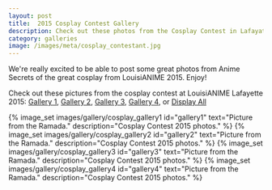 ```yaml
---
layout: post
title:  2015 Cosplay Contest Gallery
description: Check out these photos from the Cosplay Contest in Lafayate 2015!
category: galleries
image: /images/meta/cosplay_contestant.jpg
---
```

<section class="portfolio">
	<div class="row">
		<div class="col-md-12">
			<p>We're really excited to be able to post some great photos from Anime Secrets of the great cosplay from LouisiANIME 2015. Enjoy!</p>
		    <p class="portfolioFilter text-center">Check out these pictures from the cosplay contest at LouisiANIME Lafayette 2015: <a href="javascript:;" data-filter="gallery1">Gallery 1</a>, <a href="javascript:;" data-filter="gallery2">Gallery 2</a>, <a href="javascript:;" data-filter="gallery3">Gallery 3</a>, <a href="javascript:;" data-filter="gallery4">Gallery 4</a>, or <a href="javascript:;" data-filter="all">Display All</a>
		    </p>
		</div>
		<div class="col-md-12 mg-bt-80">
		    <div class="row portfolioContainer  text-center">
		    {% image_set images/gallery/cosplay_gallery1 id="gallery1" text="Picture from the Ramada." description="Cosplay Contest 2015 photos." %}
		    {% image_set images/gallery/cosplay_gallery2 id="gallery2" text="Picture from the Ramada." description="Cosplay Contest 2015 photos." %}
		    {% image_set images/gallery/cosplay_gallery3 id="gallery3" text="Picture from the Ramada." description="Cosplay Contest 2015 photos." %}
		    {% image_set images/gallery/cosplay_gallery4 id="gallery4" text="Picture from the Ramada." description="Cosplay Contest 2015 photos." %}
		    </div>
		</div>
	</div>
</section>